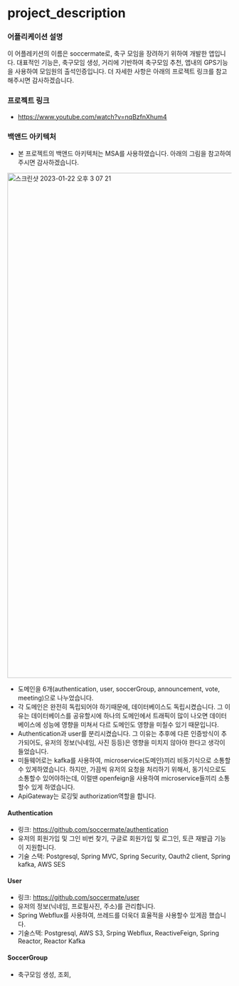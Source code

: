 # project_description

### 어플리케이션 설명
이 어플레키션의 이름은 soccermate로, 축구 모임을 장려하기 위하여 개발한 앱입니다. 대표적인 기능은, 축구모임 생성, 거리에 기반하여 축구모임 추천, 앱내의 GPS기능을 사용하여 모임원의 출석인증입니다. 
더 자세한 사항은 아래의 프로젝트 링크를 참고해주시면 감사하겠습니다.

### 프로젝트 링크
- https://www.youtube.com/watch?v=nqBzfnXhum4

### 백앤드 아키텍처
- 본 프로젝트의 백앤드 아키텍처는 MSA를 사용하였습니다. 아래의 그림을 참고하여주시면 감사하겠습니다. 

<img width="1132" alt="스크린샷 2023-01-22 오후 3 07 21" src="https://user-images.githubusercontent.com/51771622/213903077-44848bdf-d92e-4ce4-83f1-85b6d2505023.png">

- 도메인을 6개(authentication, user, soccerGroup, announcement, vote, meeting)으로 나누었습니다. 
- 각 도메인은 완전히 독립되어야 하기때문에, 데이터베이스도 독립시켰습니다. 그 이유는 데이터베이스를 공유할시에 하나의 도메인에서 트래픽이 많이 나오면 데이터베이스에 성능에 영향을 미쳐서 다르 도메인도 영향을 미칠수 있기 때문입니다.
- Authentication과 user를 분리시켰습니다. 그 이유는 추후에 다른 인증방식이 추가되어도, 유저의 정보(닉네임, 사진 등등)은 영향을 미치지 않아야 한다고 생각이 들었습니다. 
- 미들웨어로는 kafka를 사용하여, microservice(도메인)끼리 비동기식으로 소통할수 있게하였습니다. 하지만, 가끔씩 유저의 요청을 처리하기 위해서, 동기식으로도 소통할수 있어야하는데, 이럴땐 openfeign을 사용하여 microservice들끼리 소통할수 있게 하였습니다. 
- ApiGateway는 로깅및 authorization역할을 합니다. 

#### Authentication
- 링크: https://github.com/soccermate/authentication
- 유저의 회원가입 및 그인 비번 찾기, 구글로 회원가입 및 로그인, 토큰 재발급 기능이 지원합니다.
- 기술 스택: Postgresql, Spring MVC, Spring Security, Oauth2 client, Spring kafka, AWS SES

#### User
- 링크: https://github.com/soccermate/user
- 유저의 정보(닉네임, 프로필사진, 주소)를 관리합니다.
- Spring Webflux를 사용하여, 쓰레드를 더욱더 효율적을 사용할수 있게끔 했습니다.
- 기술스택: Postgresql, AWS S3, Srping Webflux, ReactiveFeign, Spring Reactor, Reactor Kafka

#### SoccerGroup
- 축구모임 생성, 조회, 
